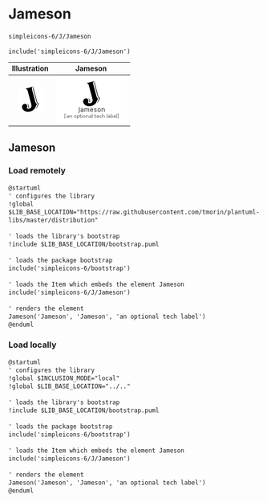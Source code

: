 # Jameson


```text
simpleicons-6/J/Jameson
```

```text
include('simpleicons-6/J/Jameson')
```



| Illustration | Jameson |
| :---: | :---: |
| ![illustration for Illustration](../../simpleicons-6/J/Jameson.png) | ![illustration for Jameson](../../simpleicons-6/J/Jameson.Local.png) |




## Jameson

### Load remotely
```plantuml
@startuml
' configures the library
!global $LIB_BASE_LOCATION="https://raw.githubusercontent.com/tmorin/plantuml-libs/master/distribution"

' loads the library's bootstrap
!include $LIB_BASE_LOCATION/bootstrap.puml

' loads the package bootstrap
include('simpleicons-6/bootstrap')

' loads the Item which embeds the element Jameson
include('simpleicons-6/J/Jameson')

' renders the element
Jameson('Jameson', 'Jameson', 'an optional tech label')
@enduml
```

### Load locally
```plantuml
@startuml
' configures the library
!global $INCLUSION_MODE="local"
!global $LIB_BASE_LOCATION="../.."

' loads the library's bootstrap
!include $LIB_BASE_LOCATION/bootstrap.puml

' loads the package bootstrap
include('simpleicons-6/bootstrap')

' loads the Item which embeds the element Jameson
include('simpleicons-6/J/Jameson')

' renders the element
Jameson('Jameson', 'Jameson', 'an optional tech label')
@enduml
```

